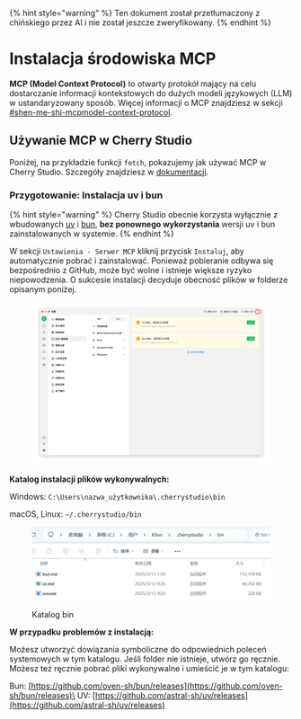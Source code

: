 
{% hint style="warning" %}
Ten dokument został przetłumaczony z chińskiego przez AI i nie został jeszcze zweryfikowany.
{% endhint %}

# Instalacja środowiska MCP

**MCP (Model Context Protocol)** to otwarty protokół mający na celu dostarczanie informacji kontekstowych do dużych modeli językowych (LLM) w ustandaryzowany sposób. Więcej informacji o MCP znajdziesz w sekcji [#shen-me-shi-mcpmodel-context-protocol](../../question-contact/knowledge.md#shen-me-shi-mcpmodel-context-protocol "mention").

## Używanie MCP w Cherry Studio

Poniżej, na przykładzie funkcji `fetch`, pokazujemy jak używać MCP w Cherry Studio. Szczegóły znajdziesz w [dokumentacji](https://github.com/modelcontextprotocol/servers/tree/main/src/fetch).

### **Przygotowanie: Instalacja uv i bun**

{% hint style="warning" %}
Cherry Studio obecnie korzysta wyłącznie z wbudowanych [uv](https://github.com/astral-sh/uv) i [bun](https://github.com/oven-sh/bun), **bez ponownego wykorzystania** wersji uv i bun zainstalowanych w systemie.
{% endhint %}

W sekcji `Ustawienia - Serwer MCP` kliknij przycisk `Instaluj`, aby automatycznie pobrać i zainstalować. Ponieważ pobieranie odbywa się bezpośrednio z GitHub, może być wolne i istnieje większe ryzyko niepowodzenia. O sukcesie instalacji decyduje obecność plików w folderze opisanym poniżej.

<figure><img src="../../.gitbook/assets/image (2) (1).png" alt=""><figcaption></figcaption></figure>

**Katalog instalacji plików wykonywalnych:**

Windows: `C:\Users\nazwa_użytkownika\.cherrystudio\bin`

macOS, Linux: `~/.cherrystudio/bin`

<figure><img src="../../.gitbook/assets/MCP-cherrystudio_bin_文件夹.png" alt=""><figcaption><p>Katalog bin</p></figcaption></figure>

**W przypadku problemów z instalacją:**

Możesz utworzyć dowiązania symboliczne do odpowiednich poleceń systemowych w tym katalogu. Jeśli folder nie istnieje, utwórz go ręcznie. Możesz też ręcznie pobrać pliki wykonywalne i umieścić je w tym katalogu:

Bun: [https://github.com/oven-sh/bun/releases](https://github.com/oven-sh/bun/releases)\
UV: [https://github.com/astral-sh/uv/releases](https://github.com/astral-sh/uv/releases)